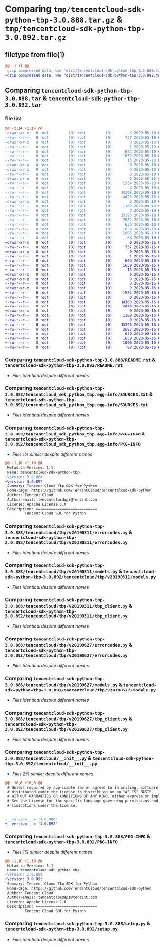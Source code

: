 # Comparing `tmp/tencentcloud-sdk-python-tbp-3.0.888.tar.gz` & `tmp/tencentcloud-sdk-python-tbp-3.0.892.tar.gz`

## filetype from file(1)

```diff
@@ -1 +1 @@
-gzip compressed data, was "dist/tencentcloud-sdk-python-tbp-3.0.888.tar", last modified: Wed May 10 02:45:46 2023, max compression
+gzip compressed data, was "dist/tencentcloud-sdk-python-tbp-3.0.892.tar", last modified: Tue May 16 00:46:04 2023, max compression
```

## Comparing `tencentcloud-sdk-python-tbp-3.0.888.tar` & `tencentcloud-sdk-python-tbp-3.0.892.tar`

### file list

```diff
@@ -1,24 +1,24 @@
-drwxr-xr-x   0 root         (0) root         (0)        0 2023-05-10 02:45:46.000000 tencentcloud-sdk-python-tbp-3.0.888/
--rw-r--r--   0 root         (0) root         (0)      737 2023-05-10 02:45:46.000000 tencentcloud-sdk-python-tbp-3.0.888/README.rst
-drwxr-xr-x   0 root         (0) root         (0)        0 2023-05-10 02:45:46.000000 tencentcloud-sdk-python-tbp-3.0.888/tencentcloud_sdk_python_tbp.egg-info/
--rw-r--r--   0 root         (0) root         (0)        1 2023-05-10 02:45:46.000000 tencentcloud-sdk-python-tbp-3.0.888/tencentcloud_sdk_python_tbp.egg-info/dependency_links.txt
--rw-r--r--   0 root         (0) root         (0)      603 2023-05-10 02:45:46.000000 tencentcloud-sdk-python-tbp-3.0.888/tencentcloud_sdk_python_tbp.egg-info/SOURCES.txt
--rw-r--r--   0 root         (0) root         (0)     1659 2023-05-10 02:45:46.000000 tencentcloud-sdk-python-tbp-3.0.888/tencentcloud_sdk_python_tbp.egg-info/PKG-INFO
--rw-r--r--   0 root         (0) root         (0)       13 2023-05-10 02:45:46.000000 tencentcloud-sdk-python-tbp-3.0.888/tencentcloud_sdk_python_tbp.egg-info/top_level.txt
-drwxr-xr-x   0 root         (0) root         (0)        0 2023-05-10 02:45:46.000000 tencentcloud-sdk-python-tbp-3.0.888/tencentcloud/
-drwxr-xr-x   0 root         (0) root         (0)        0 2023-05-10 02:45:46.000000 tencentcloud-sdk-python-tbp-3.0.888/tencentcloud/tbp/
--rw-r--r--   0 root         (0) root         (0)        0 2023-05-10 02:45:46.000000 tencentcloud-sdk-python-tbp-3.0.888/tencentcloud/tbp/__init__.py
-drwxr-xr-x   0 root         (0) root         (0)        0 2023-05-10 02:45:46.000000 tencentcloud-sdk-python-tbp-3.0.888/tencentcloud/tbp/v20190311/
--rw-r--r--   0 root         (0) root         (0)     1554 2023-05-10 02:45:46.000000 tencentcloud-sdk-python-tbp-3.0.888/tencentcloud/tbp/v20190311/errorcodes.py
--rw-r--r--   0 root         (0) root         (0)        0 2023-05-10 02:45:46.000000 tencentcloud-sdk-python-tbp-3.0.888/tencentcloud/tbp/v20190311/__init__.py
--rw-r--r--   0 root         (0) root         (0)    14368 2023-05-10 02:45:46.000000 tencentcloud-sdk-python-tbp-3.0.888/tencentcloud/tbp/v20190311/models.py
--rw-r--r--   0 root         (0) root         (0)     4420 2023-05-10 02:45:46.000000 tencentcloud-sdk-python-tbp-3.0.888/tencentcloud/tbp/v20190311/tbp_client.py
-drwxr-xr-x   0 root         (0) root         (0)        0 2023-05-10 02:45:46.000000 tencentcloud-sdk-python-tbp-3.0.888/tencentcloud/tbp/v20190627/
--rw-r--r--   0 root         (0) root         (0)     1189 2023-05-10 02:45:46.000000 tencentcloud-sdk-python-tbp-3.0.888/tencentcloud/tbp/v20190627/errorcodes.py
--rw-r--r--   0 root         (0) root         (0)        0 2023-05-10 02:45:46.000000 tencentcloud-sdk-python-tbp-3.0.888/tencentcloud/tbp/v20190627/__init__.py
--rw-r--r--   0 root         (0) root         (0)    13295 2023-05-10 02:45:46.000000 tencentcloud-sdk-python-tbp-3.0.888/tencentcloud/tbp/v20190627/models.py
--rw-r--r--   0 root         (0) root         (0)     2682 2023-05-10 02:45:46.000000 tencentcloud-sdk-python-tbp-3.0.888/tencentcloud/tbp/v20190627/tbp_client.py
--rw-r--r--   0 root         (0) root         (0)      630 2023-05-10 02:45:46.000000 tencentcloud-sdk-python-tbp-3.0.888/tencentcloud/__init__.py
--rw-r--r--   0 root         (0) root         (0)     1659 2023-05-10 02:45:46.000000 tencentcloud-sdk-python-tbp-3.0.888/PKG-INFO
--rw-r--r--   0 root         (0) root         (0)     1006 2023-05-10 02:45:46.000000 tencentcloud-sdk-python-tbp-3.0.888/setup.py
--rw-r--r--   0 root         (0) root         (0)       88 2023-05-10 02:45:46.000000 tencentcloud-sdk-python-tbp-3.0.888/setup.cfg
+drwxr-xr-x   0 root         (0) root         (0)        0 2023-05-16 00:46:04.000000 tencentcloud-sdk-python-tbp-3.0.892/
+-rw-r--r--   0 root         (0) root         (0)      737 2023-05-16 00:46:04.000000 tencentcloud-sdk-python-tbp-3.0.892/README.rst
+drwxr-xr-x   0 root         (0) root         (0)        0 2023-05-16 00:46:04.000000 tencentcloud-sdk-python-tbp-3.0.892/tencentcloud_sdk_python_tbp.egg-info/
+-rw-r--r--   0 root         (0) root         (0)        1 2023-05-16 00:46:04.000000 tencentcloud-sdk-python-tbp-3.0.892/tencentcloud_sdk_python_tbp.egg-info/dependency_links.txt
+-rw-r--r--   0 root         (0) root         (0)      603 2023-05-16 00:46:04.000000 tencentcloud-sdk-python-tbp-3.0.892/tencentcloud_sdk_python_tbp.egg-info/SOURCES.txt
+-rw-r--r--   0 root         (0) root         (0)     1659 2023-05-16 00:46:04.000000 tencentcloud-sdk-python-tbp-3.0.892/tencentcloud_sdk_python_tbp.egg-info/PKG-INFO
+-rw-r--r--   0 root         (0) root         (0)       13 2023-05-16 00:46:04.000000 tencentcloud-sdk-python-tbp-3.0.892/tencentcloud_sdk_python_tbp.egg-info/top_level.txt
+drwxr-xr-x   0 root         (0) root         (0)        0 2023-05-16 00:46:04.000000 tencentcloud-sdk-python-tbp-3.0.892/tencentcloud/
+drwxr-xr-x   0 root         (0) root         (0)        0 2023-05-16 00:46:04.000000 tencentcloud-sdk-python-tbp-3.0.892/tencentcloud/tbp/
+-rw-r--r--   0 root         (0) root         (0)        0 2023-05-16 00:46:04.000000 tencentcloud-sdk-python-tbp-3.0.892/tencentcloud/tbp/__init__.py
+drwxr-xr-x   0 root         (0) root         (0)        0 2023-05-16 00:46:04.000000 tencentcloud-sdk-python-tbp-3.0.892/tencentcloud/tbp/v20190311/
+-rw-r--r--   0 root         (0) root         (0)     1554 2023-05-16 00:46:04.000000 tencentcloud-sdk-python-tbp-3.0.892/tencentcloud/tbp/v20190311/errorcodes.py
+-rw-r--r--   0 root         (0) root         (0)        0 2023-05-16 00:46:04.000000 tencentcloud-sdk-python-tbp-3.0.892/tencentcloud/tbp/v20190311/__init__.py
+-rw-r--r--   0 root         (0) root         (0)    14368 2023-05-16 00:46:04.000000 tencentcloud-sdk-python-tbp-3.0.892/tencentcloud/tbp/v20190311/models.py
+-rw-r--r--   0 root         (0) root         (0)     4420 2023-05-16 00:46:04.000000 tencentcloud-sdk-python-tbp-3.0.892/tencentcloud/tbp/v20190311/tbp_client.py
+drwxr-xr-x   0 root         (0) root         (0)        0 2023-05-16 00:46:04.000000 tencentcloud-sdk-python-tbp-3.0.892/tencentcloud/tbp/v20190627/
+-rw-r--r--   0 root         (0) root         (0)     1189 2023-05-16 00:46:04.000000 tencentcloud-sdk-python-tbp-3.0.892/tencentcloud/tbp/v20190627/errorcodes.py
+-rw-r--r--   0 root         (0) root         (0)        0 2023-05-16 00:46:04.000000 tencentcloud-sdk-python-tbp-3.0.892/tencentcloud/tbp/v20190627/__init__.py
+-rw-r--r--   0 root         (0) root         (0)    13295 2023-05-16 00:46:04.000000 tencentcloud-sdk-python-tbp-3.0.892/tencentcloud/tbp/v20190627/models.py
+-rw-r--r--   0 root         (0) root         (0)     2682 2023-05-16 00:46:04.000000 tencentcloud-sdk-python-tbp-3.0.892/tencentcloud/tbp/v20190627/tbp_client.py
+-rw-r--r--   0 root         (0) root         (0)      630 2023-05-16 00:46:04.000000 tencentcloud-sdk-python-tbp-3.0.892/tencentcloud/__init__.py
+-rw-r--r--   0 root         (0) root         (0)     1659 2023-05-16 00:46:04.000000 tencentcloud-sdk-python-tbp-3.0.892/PKG-INFO
+-rw-r--r--   0 root         (0) root         (0)     1006 2023-05-16 00:46:04.000000 tencentcloud-sdk-python-tbp-3.0.892/setup.py
+-rw-r--r--   0 root         (0) root         (0)       88 2023-05-16 00:46:04.000000 tencentcloud-sdk-python-tbp-3.0.892/setup.cfg
```

### Comparing `tencentcloud-sdk-python-tbp-3.0.888/README.rst` & `tencentcloud-sdk-python-tbp-3.0.892/README.rst`

 * *Files identical despite different names*

### Comparing `tencentcloud-sdk-python-tbp-3.0.888/tencentcloud_sdk_python_tbp.egg-info/SOURCES.txt` & `tencentcloud-sdk-python-tbp-3.0.892/tencentcloud_sdk_python_tbp.egg-info/SOURCES.txt`

 * *Files identical despite different names*

### Comparing `tencentcloud-sdk-python-tbp-3.0.888/tencentcloud_sdk_python_tbp.egg-info/PKG-INFO` & `tencentcloud-sdk-python-tbp-3.0.892/tencentcloud_sdk_python_tbp.egg-info/PKG-INFO`

 * *Files 1% similar despite different names*

```diff
@@ -1,10 +1,10 @@
 Metadata-Version: 1.1
 Name: tencentcloud-sdk-python-tbp
-Version: 3.0.888
+Version: 3.0.892
 Summary: Tencent Cloud Tbp SDK for Python
 Home-page: https://github.com/TencentCloud/tencentcloud-sdk-python
 Author: Tencent Cloud
 Author-email: tencentcloudapi@tencent.com
 License: Apache License 2.0
 Description: ============================
         Tencent Cloud SDK for Python
```

### Comparing `tencentcloud-sdk-python-tbp-3.0.888/tencentcloud/tbp/v20190311/errorcodes.py` & `tencentcloud-sdk-python-tbp-3.0.892/tencentcloud/tbp/v20190311/errorcodes.py`

 * *Files identical despite different names*

### Comparing `tencentcloud-sdk-python-tbp-3.0.888/tencentcloud/tbp/v20190311/models.py` & `tencentcloud-sdk-python-tbp-3.0.892/tencentcloud/tbp/v20190311/models.py`

 * *Files identical despite different names*

### Comparing `tencentcloud-sdk-python-tbp-3.0.888/tencentcloud/tbp/v20190311/tbp_client.py` & `tencentcloud-sdk-python-tbp-3.0.892/tencentcloud/tbp/v20190311/tbp_client.py`

 * *Files identical despite different names*

### Comparing `tencentcloud-sdk-python-tbp-3.0.888/tencentcloud/tbp/v20190627/errorcodes.py` & `tencentcloud-sdk-python-tbp-3.0.892/tencentcloud/tbp/v20190627/errorcodes.py`

 * *Files identical despite different names*

### Comparing `tencentcloud-sdk-python-tbp-3.0.888/tencentcloud/tbp/v20190627/models.py` & `tencentcloud-sdk-python-tbp-3.0.892/tencentcloud/tbp/v20190627/models.py`

 * *Files identical despite different names*

### Comparing `tencentcloud-sdk-python-tbp-3.0.888/tencentcloud/tbp/v20190627/tbp_client.py` & `tencentcloud-sdk-python-tbp-3.0.892/tencentcloud/tbp/v20190627/tbp_client.py`

 * *Files identical despite different names*

### Comparing `tencentcloud-sdk-python-tbp-3.0.888/tencentcloud/__init__.py` & `tencentcloud-sdk-python-tbp-3.0.892/tencentcloud/__init__.py`

 * *Files 2% similar despite different names*

```diff
@@ -10,8 +10,8 @@
 # Unless required by applicable law or agreed to in writing, software
 # distributed under the License is distributed on an "AS IS" BASIS,
 # WITHOUT WARRANTIES OR CONDITIONS OF ANY KIND, either express or implied.
 # See the License for the specific language governing permissions and
 # limitations under the License.
 
 
-__version__ = '3.0.888'
+__version__ = '3.0.892'
```

### Comparing `tencentcloud-sdk-python-tbp-3.0.888/PKG-INFO` & `tencentcloud-sdk-python-tbp-3.0.892/PKG-INFO`

 * *Files 1% similar despite different names*

```diff
@@ -1,10 +1,10 @@
 Metadata-Version: 1.1
 Name: tencentcloud-sdk-python-tbp
-Version: 3.0.888
+Version: 3.0.892
 Summary: Tencent Cloud Tbp SDK for Python
 Home-page: https://github.com/TencentCloud/tencentcloud-sdk-python
 Author: Tencent Cloud
 Author-email: tencentcloudapi@tencent.com
 License: Apache License 2.0
 Description: ============================
         Tencent Cloud SDK for Python
```

### Comparing `tencentcloud-sdk-python-tbp-3.0.888/setup.py` & `tencentcloud-sdk-python-tbp-3.0.892/setup.py`

 * *Files identical despite different names*

